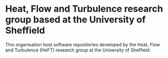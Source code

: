 # Heat, Flow and Turbulence research group based at the University of Sheffield
This organisation host software repositories developed by the Heat, Flow and Turbulence (HeFT) research group at the University of Sheffield.
